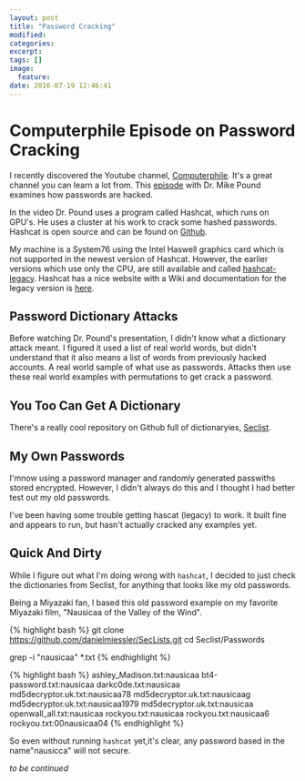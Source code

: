 ```yaml
---
layout: post
title: "Password Cracking"
modified:
categories:
excerpt:
tags: []
image:
  feature:
date: 2016-07-19 12:46:41
---
```


# Computerphile Episode on Password Cracking
I recently discovered the Youtube channel, [Computerphile](https://www.youtube.com/results?search_query=computerphile). It's a great channel you can learn a lot from. This [episode](https://www.youtube.com/watch?v=7U-RbOKanYs) with Dr. Mike Pound examines how passwords are hacked.

In the video Dr. Pound uses a program called Hashcat, which runs on GPU's. He uses a cluster at his work to crack some hashed passwords.  Hashcat is open source and can be found on [Github](https://github.com/hashcat/hashcat).

My machine is a System76 using the Intel Haswell graphics card which is not supported in the newest version of Hashcat. However, the earlier versions which use only the CPU, are still available and called [hashcat-legacy](https://github.com/hashcat/hashcat-legacy). Hashcat has a nice website with a Wiki and documentation for the legacy version is [here](https://hashcat.net/wiki/doku.php?id=hashcat-legacy).

## Password Dictionary Attacks
Before watching Dr. Pound's presentation, I didn't know what a dictionary attack meant. I figured it used a list of real world words, but didn't understand that it also means a list of words from previously hacked accounts. A real world sample of what use as passwords. Attacks then use these real world examples with permutations to get crack a password.

## You Too Can Get A Dictionary
There's a really cool repository on Github full of dictionaryies, [Seclist](https://github.com/danielmiessler/SecLists).

## My Own Passwords
I'mnow using a password manager and randomly generated passwiths stored encrypted. However, I didn't always do this and I thought I had better test out my old passwords.

I've been having some trouble getting hascat (legacy) to work. It built fine and appears to run, but hasn't actually cracked any examples yet.

## Quick And Dirty
While I figure out what I'm doing wrong with `hashcat`, I decided to just check the dictionaries from Seclist, for anything that looks like my old passwords.

Being a Miyazaki fan, I based this old password example on my favorite Miyazaki film, "Nausicaa of the Valley of the Wind".

{% highlight bash %}
git clone https://github.com/danielmiessler/SecLists.git
cd Seclist/Passwords

grep -i "nausicaa" \*.txt
{% endhighlight %}

{% highlight bash %}
ashley_Madison.txt:nausicaa
bt4-password.txt:nausicaa
darkc0de.txt:nausicaa
md5decryptor.uk.txt:nausicaa78
md5decryptor.uk.txt:nausicaag
md5decryptor.uk.txt:nausicaa1979
md5decryptor.uk.txt:nausicaa
openwall_all.txt:nausicaa
rockyou.txt:nausicaa
rockyou.txt:nausicaa6
rockyou.txt:00nausicaa04
{% endhighlight %}

So even without running `hashcat` yet,it's clear, any password based in the name"nausicca" will not secure.


*to be continued*
